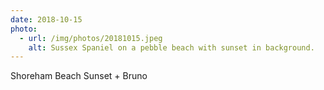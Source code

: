 ```yaml
---
date: 2018-10-15
photo:
  - url: /img/photos/20181015.jpeg
    alt: Sussex Spaniel on a pebble beach with sunset in background.
---
```


Shoreham Beach Sunset + Bruno
